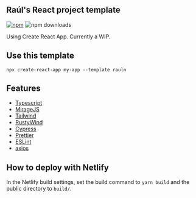 ## Raúl's React project template


[![npm](https://img.shields.io/npm/v/cra-template-rauln.svg)](https://www.npmjs.com/package/cra-template-rauln)
![npm downloads](https://img.shields.io/npm/dt/cra-template-rauln)

Using Create React App. Currently a WIP.

## Use this template

```
npx create-react-app my-app --template rauln
```

## Features

- [Typescript](https://www.typescriptlang.org/)
- [MirageJS](https://miragejs.com/)
- [Tailwind](https://tailwindcss.com/)
- [RustyWind](https://github.com/avencera/rustywind)
- [Cypress](https://www.cypress.io/)
- [Prettier](https://prettier.io/)
- [ESLint](https://eslint.org/)
- [axios](https://axios-http.com/)

## How to deploy with Netlify

In the Netlify build settings, set the build command to `yarn build` and the public directory to `build/`.
